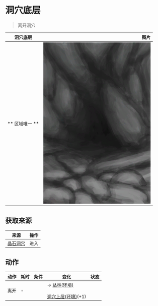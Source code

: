 # 洞穴底层  
> 离开洞穴  
  
  洞穴底层  |   图片   
 ----  |  ----:   
 ** 区域唯一 **  |  ![](Sprite/CaveEntrance.png)   
  
## 获取来源  
来源  |  操作  
----  |  ----  
[晶石洞穴](CrystalChamberEntrance.md)  |  进入  
## 动作  
动作  |  耗时  |  条件  |  变化  |  状态  
----  |  ----  |  ----  |  ----  |  ----  
离开<br>  |  -  |    |  → [丛林(环境)](Env_Jungle.md)<br><br>[洞穴上层(环境)](Env_LowChamber.md)(+1)<br>  |    
